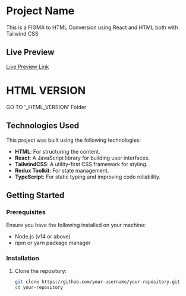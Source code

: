 # Project Name

This is a FIGMA to HTML Conversion using React and HTML both with Tailwind CSS

## Live Preview

[Live Preview Link](https://productdetaild.n-a-asraful-khan.xyz/)

# HTML VERSION

GO TO '\_HTML_VERSION' Folder

## Technologies Used

This project was built using the following technologies:

- **HTML**: For structuring the content.
- **React**: A JavaScript library for building user interfaces.
- **TailwindCSS**: A utility-first CSS framework for styling.
- **Redux Toolkit**: For state management.
- **TypeScript**: For static typing and improving code reliability.

## Getting Started

### Prerequisites

Ensure you have the following installed on your machine:

- Node.js (v14 or above)
- npm or yarn package manager

### Installation

1. Clone the repository:
   ```bash
   git clone https://github.com/your-username/your-repository.git
   cd your-repository
   ```
